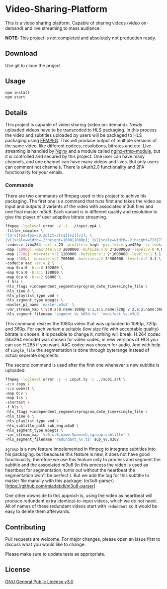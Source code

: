 # Video-Sharing-Platform

This is a video sharing platform. Capable of sharing videos (video on-demand) and live streaming to mass audiance.

**NOTE:** This project is not completed and absolutely not production ready.

## Download

Use git to clone the project

## Usage

```bash
npm install
npm start
```

## Details

This project is capable of video sharing (video on-demand).
Newly uploaded videos have to be transcoded to HLS packaging.
In this process the video and subtitles uploaded by users will be packaged to HLS packaging using [FFMPEG](https://www.ffmpeg.org/). This will produce output of multiple versions of the same video. like different codecs, resolutions, bitrates and etc.
Live streaming is handled by [Nginx](https://nginx.org/) and a module called [nginx-rtmp-module](https://github.com/arut/nginx-rtmp-module), but it is controlled and secured by this project.
One user can have many channels, and one channel can have many videos and lives.
But only users can comment not channels.
There is oAuth2.0 functionality and 2FA functionality for your emails.

### Commands

There are two commands of ffmpeg used in this project to achive hls packaging.
The first one is a command that runs first and takes the video as input and outputs 3 variants of the video with associated m3u8 files and one final master m3u8.
Each variant is in different quality and resolution to give the player of user adaptive bitrate streaming.

```bash
ffmpeg -loglevel error -y -i ../input.mp4 \
-filter_complex \
"[0:v]fps=fps=30,split=3[v1][v2][v3]; \
[v1]scale=width=-2:height=1080[1080p]; [v2]scale=width=-2:height=720[720p]; [v3]scale=width=-2:height=360[360p]" \
-codec:v libx264 -crf:v 23 -profile:v high -pix_fmt:v yuv420p -rc-lookahead:v 60 -force_key_frames:v expr:'gte(t,n_forced*2.000)' -preset:v "medium" -b-pyramid:v "strict"  \
-map [1080p] -maxrate:v:0 2000000 -bufsize:v:0 2*2000000 -level:v:0 4.0 \
-map [720p] -maxrate:v:1 1200000 -bufsize:v:1 2*1000000 -level:v:1 3.1 \
-map [360p] -maxrate:v:2 700000 -bufsize:v:2 2*500000 -level:v:2 3.1 \
-codec:a aac -ac:a 2 \
-map 0:a:0 -b:a:0 192000 \
-map 0:a:0 -b:a:1 128000 \
-map 0:a:0 -b:a:2 96000 \
-f hls \
-hls_flags +independent_segments+program_date_time+single_file \
-hls_time 6 \
-hls_playlist_type vod \
-hls_segment_type mpegts \
-master_pl_name 'master.m3u8' \
-var_stream_map \'v:0,a:0,name:1080p v:1,a:1,name:720p v:2,a:2,name:360p\' \
-hls_segment_filename 'segment_%v_%05d.ts' 'manifest_%v.m3u8'
```

This command resizes the 1080p video that was uploaded to 1080p, 720p and 360p. For each variant a suitable (low size file with acceptable quality) bitrate is chosen. It is possible to change it, nothing will break. H.264 codec (libx264 encode) was chosen for video codec, in new versions of HLS you can use H.265 if you want. AAC codec was chosen for audio.
And with help of `single_file` the segmentation is done through byterange instead of actual seperate segments.

The second command is used after the first one whenever a new subtitle is uploaded.

```bash
ffmpeg -loglevel error -y -i input.ts -i ../sub1.srt \
-c:v copy \
-c:s webvtt \
-map 0:v \
-map 1:s \
-shortest \
-f hls \
-hls_flags +independent_segments+program_date_time+single_file \
-hls_time 6 \
-hls_playlist_type vod \
-hls_subtitle_path sub_eng.m3u8 \
-hls_segment_type mpegts \
-var_stream_map 'v:0,s:0,name:Spanish,sgroup:subtitle' \
-hls_segment_filename 'redundant_%v.ts' sub_%v.m3u8
```

`sgroup` is a new feature impelemented in ffmpeg to integrate subtitles into hls packaging. but beacause this feature is new, it does not have good functionality, therefore we use this feature only to process and segment the subtitle and the associated m3u8 (in this process the video is used as heartbeat for segmentation, turns out without the heartbeat the segmentation won't be perfect ). But we add the tag for this subtitle to master file manully with this package: (m3u8-parser)[https://github.com/miadabdi/m3u8-parser]

One other downside to this approch is, using the video as heartbeat will produce redundant extra identical-to-input videos, which we do not need. All of names of these redundant videos start with `redundant` so it would be easy to delete them afterwards.

## Contributing

Pull requests are welcome. For major changes, please open an issue first to discuss what you would like to change.

Please make sure to update tests as appropriate.

## License

[GNU General Public License v3.0](https://www.gnu.org/licenses/gpl-3.0.html)
